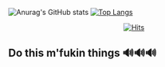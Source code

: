 ![Anurag's GitHub stats](https://github-readme-stats.vercel.app/api?username=raymondanythings&show_icons=true&theme=dark)
[![Top Langs](https://github-readme-stats.vercel.app/api/top-langs/?username=raymondanythings&layout=compact)](https://github.com/anuraghazra/github-readme-stats)
<div align=center>

[![Hits](https://hits.seeyoufarm.com/api/count/incr/badge.svg?url=https%3A%2F%2Fgithub.com%2Fraymondanythings&count_bg=%2379C83D&title_bg=%23555555&icon=&icon_color=%23E7E7E7&title=hits&edge_flat=false)](https://hits.seeyoufarm.com)
</div>

## Do this m'fukin things  🔊🔊🔊
